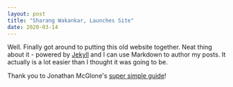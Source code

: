 ```yaml
---
layout: post
title: "Sharang Wakankar, Launches Site"
date: 2020-03-14
---
```


Well. Finally got around to putting this old website together. Neat thing about it - powered by [Jekyll](http://jekyllrb.com) and I can use Markdown to author my posts. It actually is a lot easier than I thought it was going to be.

Thank you to Jonathan McGlone's [super simple guide](http://jmcglone.com/guides/github-pages/)!
